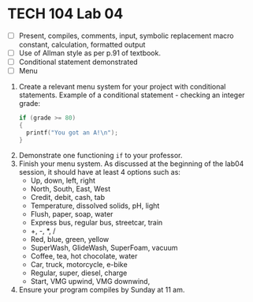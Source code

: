 # TECH 104 Lab 04
- [ ] Present, compiles, comments, input, symbolic replacement macro constant, calculation, formatted output   
- [ ] Use of Allman style as per p.91 of textbook.
- [ ] Conditional statement demonstrated
- [ ] Menu

1.  Create a relevant menu system for your project with conditional statements.
    Example of a conditional statement - checking an integer grade:
    ```c
    if (grade >= 80)
    {
      printf("You got an A!\n");
    }
    ```
2.  Demonstrate one functioning ```if``` to your professor.
3.  Finish your menu system. As discussed at the beginning of the lab04 session, it should have at least 4 options such as:
    - Up, down, left, right
    - North, South, East, West
    - Credit, debit, cash, tab
    - Temperature, dissolved solids, pH, light
    - Flush, paper, soap, water
    - Express bus, regular bus, streetcar, train
    - +, -, *, /
    - Red, blue, green, yellow
    - SuperWash, GlideWash, SuperFoam, vacuum
    - Coffee, tea, hot chocolate, water
    - Car, truck, motorcycle, e-bike
    - Regular, super, diesel, charge
    - Start, VMG upwind, VMG downwind, 
5.  Ensure your program compiles by Sunday at 11 am.
